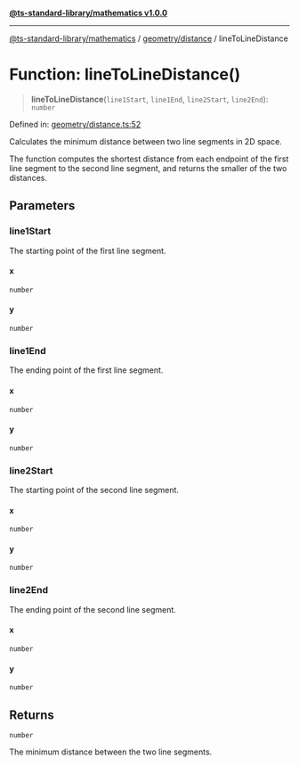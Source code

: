 [**@ts-standard-library/mathematics v1.0.0**](../../../README.md)

***

[@ts-standard-library/mathematics](../../../README.md) / [geometry/distance](../README.md) / lineToLineDistance

# Function: lineToLineDistance()

> **lineToLineDistance**(`line1Start`, `line1End`, `line2Start`, `line2End`): `number`

Defined in: [geometry/distance.ts:52](https://github.com/gabaudette/ts-stdlib/blob/ea80ba1db09c741e99f8cb19e94e5a29b81b623b/packages/mathematics/src/geometry/distance.ts#L52)

Calculates the minimum distance between two line segments in 2D space.

The function computes the shortest distance from each endpoint of the first line segment
to the second line segment, and returns the smaller of the two distances.

## Parameters

### line1Start

The starting point of the first line segment.

#### x

`number`

#### y

`number`

### line1End

The ending point of the first line segment.

#### x

`number`

#### y

`number`

### line2Start

The starting point of the second line segment.

#### x

`number`

#### y

`number`

### line2End

The ending point of the second line segment.

#### x

`number`

#### y

`number`

## Returns

`number`

The minimum distance between the two line segments.
